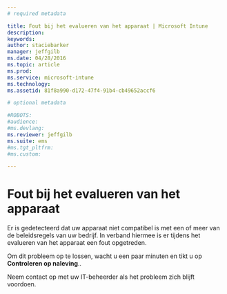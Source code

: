 ```yaml
---
# required metadata

title: Fout bij het evalueren van het apparaat | Microsoft Intune
description:
keywords:
author: staciebarker
manager: jeffgilb
ms.date: 04/28/2016
ms.topic: article
ms.prod:
ms.service: microsoft-intune
ms.technology:
ms.assetid: 81f8a990-d172-47f4-91b4-cb49652accf6

# optional metadata

#ROBOTS:
#audience:
#ms.devlang:
ms.reviewer: jeffgilb
ms.suite: ems
#ms.tgt_pltfrm:
#ms.custom:

---
```



# Fout bij het evalueren van het apparaat
Er is gedetecteerd dat uw apparaat niet compatibel is met een of meer van de beleidsregels van uw bedrijf. In verband hiermee is er tijdens het evalueren van het apparaat een fout opgetreden.

Om dit probleem op te lossen, wacht u een paar minuten en tikt u op **Controleren op naleving**..

Neem contact op met uw IT-beheerder als het probleem zich blijft voordoen.



<!--HONumber=May16_HO1-->


